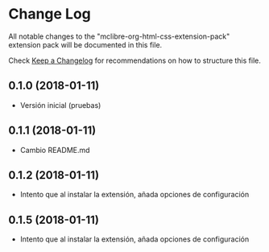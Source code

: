 # Change Log
All notable changes to the "mclibre-org-html-css-extension-pack" extension pack will be documented in this file.

Check [Keep a Changelog](http://keepachangelog.com/) for recommendations on how to structure this file.

## 0.1.0 (2018-01-11)
- Versión inicial (pruebas)

## 0.1.1 (2018-01-11)
- Cambio README.md

## 0.1.2 (2018-01-11)
- Intento que al instalar la extensión, añada opciones de configuración

## 0.1.5 (2018-01-11)
- Intento que al instalar la extensión, añada opciones de configuración
